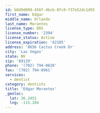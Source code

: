 ```yaml
---
id: b8d9d099-456f-4bcb-8fc0-f37e52dc1d55
first_name: Edgar
middle_name: Orlando
last_name: Morantes
license_type: DDS
license_number: '2394'
license_status: Active
license_expiration: '42185'
address: '8656 Cactus Creek Dr'
city: 'Las Vegas'
state: NV
zip: '89129'
phone: '(702) 794-0820'
fax: '(702) 794-0961'
services:
  - dentist
category: dentists
title: 'Edgar Morantes'
_geoloc:
  lat: 36.2451
  lng: -115.284
---
```

